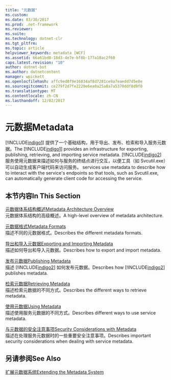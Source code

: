 ```yaml
---
title: "元数据"
ms.custom: 
ms.date: 03/30/2017
ms.prod: .net-framework
ms.reviewer: 
ms.suite: 
ms.technology: dotnet-clr
ms.tgt_pltfrm: 
ms.topic: article
helpviewer_keywords: metadata [WCF]
ms.assetid: 66a61bd0-18d3-4e7e-bf8b-177a10ac2f60
caps.latest.revision: "10"
author: dotnet-bot
ms.author: dotnetcontent
manager: wpickett
ms.openlocfilehash: affc9ed8f9e16834af8d7281ce9a7eaedd7d5e8e
ms.sourcegitcommit: ce279f2d7fe2220e6ea0a25a8a7a5370ddf8d9f0
ms.translationtype: MT
ms.contentlocale: zh-CN
ms.lasthandoff: 12/02/2017
---
```

# <a name="metadata"></a><span data-ttu-id="130aa-102">元数据</span><span class="sxs-lookup"><span data-stu-id="130aa-102">Metadata</span></span>
<span data-ttu-id="130aa-103">[!INCLUDE[indigo1](../../../../includes/indigo1-md.md)] 提供了一个基础结构，用于导出、发布、检索和导入服务元数据。</span><span class="sxs-lookup"><span data-stu-id="130aa-103">The [!INCLUDE[indigo1](../../../../includes/indigo1-md.md)] provides an infrastructure for exporting, publishing, retrieving, and importing service metadata.</span></span> [!INCLUDE[indigo2](../../../../includes/indigo2-md.md)]<span data-ttu-id="130aa-104"> 服务使用元数据来描述如何与服务的终结点进行交互，以便工具（如 Svcutil.exe）可以自动生成客户端代码来访问服务。</span><span class="sxs-lookup"><span data-stu-id="130aa-104"> services use metadata to describe how to interact with the service's endpoints so that tools, such as Svcutil.exe, can automatically generate client code for accessing the service.</span></span>  
  
## <a name="in-this-section"></a><span data-ttu-id="130aa-105">本节内容</span><span class="sxs-lookup"><span data-stu-id="130aa-105">In This Section</span></span>  
 [<span data-ttu-id="130aa-106">元数据体系结构概述</span><span class="sxs-lookup"><span data-stu-id="130aa-106">Metadata Architecture Overview</span></span>](../../../../docs/framework/wcf/feature-details/metadata-architecture-overview.md)  
 <span data-ttu-id="130aa-107">元数据体系结构的高级概述。</span><span class="sxs-lookup"><span data-stu-id="130aa-107">A high-level overview of metadata architecture.</span></span>  
  
 [<span data-ttu-id="130aa-108">元数据格式</span><span class="sxs-lookup"><span data-stu-id="130aa-108">Metadata Formats</span></span>](../../../../docs/framework/wcf/feature-details/metadata-formats.md)  
 <span data-ttu-id="130aa-109">描述不同的元数据格式。</span><span class="sxs-lookup"><span data-stu-id="130aa-109">Describes the different metadata formats.</span></span>  
  
 [<span data-ttu-id="130aa-110">导出和导入元数据</span><span class="sxs-lookup"><span data-stu-id="130aa-110">Exporting and Importing Metadata</span></span>](../../../../docs/framework/wcf/feature-details/exporting-and-importing-metadata.md)  
 <span data-ttu-id="130aa-111">描述如何导出和导入元数据。</span><span class="sxs-lookup"><span data-stu-id="130aa-111">Describes how to export and import metadata.</span></span>  
  
 [<span data-ttu-id="130aa-112">发布元数据</span><span class="sxs-lookup"><span data-stu-id="130aa-112">Publishing Metadata</span></span>](../../../../docs/framework/wcf/feature-details/publishing-metadata.md)  
 <span data-ttu-id="130aa-113">描述 [!INCLUDE[indigo2](../../../../includes/indigo2-md.md)] 如何发布元数据。</span><span class="sxs-lookup"><span data-stu-id="130aa-113">Describes how [!INCLUDE[indigo2](../../../../includes/indigo2-md.md)] publishes metadata.</span></span>  
  
 [<span data-ttu-id="130aa-114">检索元数据</span><span class="sxs-lookup"><span data-stu-id="130aa-114">Retrieving Metadata</span></span>](../../../../docs/framework/wcf/feature-details/retrieving-metadata.md)  
 <span data-ttu-id="130aa-115">描述检索元数据的不同方式。</span><span class="sxs-lookup"><span data-stu-id="130aa-115">Describes the different ways to retrieve metadata.</span></span>  
  
 [<span data-ttu-id="130aa-116">使用元数据</span><span class="sxs-lookup"><span data-stu-id="130aa-116">Using Metadata</span></span>](../../../../docs/framework/wcf/feature-details/using-metadata.md)  
 <span data-ttu-id="130aa-117">描述使用服务元数据的不同方式。</span><span class="sxs-lookup"><span data-stu-id="130aa-117">Describes different ways to use service metadata.</span></span>  
  
 [<span data-ttu-id="130aa-118">与元数据的安全注意事项</span><span class="sxs-lookup"><span data-stu-id="130aa-118">Security Considerations with Metadata</span></span>](../../../../docs/framework/wcf/feature-details/security-considerations-with-metadata.md)  
 <span data-ttu-id="130aa-119">描述在处理服务元数据时的一些重要安全注意事项。</span><span class="sxs-lookup"><span data-stu-id="130aa-119">Describes important security considerations when dealing with service metadata.</span></span>  
  
## <a name="see-also"></a><span data-ttu-id="130aa-120">另请参阅</span><span class="sxs-lookup"><span data-stu-id="130aa-120">See Also</span></span>  
 [<span data-ttu-id="130aa-121">扩展元数据系统</span><span class="sxs-lookup"><span data-stu-id="130aa-121">Extending the Metadata System</span></span>](../../../../docs/framework/wcf/extending/extending-the-metadata-system.md)
